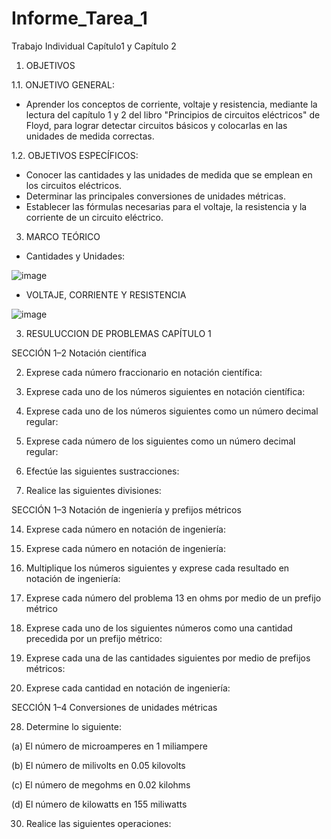 # Informe_Tarea_1
Trabajo Individual Capítulo1 y Capítulo 2

1. OBJETIVOS 

1.1. ONJETIVO GENERAL:

- Aprender los conceptos de corriente, voltaje y resistencia, mediante la lectura del capítulo 1 y 2 del libro "Principios de circuitos eléctricos" de Floyd, para lograr detectar circuitos básicos y colocarlas en las unidades de medida correctas.

1.2. OBJETIVOS ESPECÍFICOS: 

- Conocer las cantidades y las unidades de medida que se emplean en los circuitos eléctricos.
- Determinar las principales conversiones de unidades métricas.
- Establecer las fórmulas necesarias para el voltaje, la resistencia y la corriente de un circuito eléctrico.

3. MARCO TEÓRICO 

- Cantidades y Unidades:

![image](https://user-images.githubusercontent.com/105623628/168699276-8eadd515-c04d-424b-b798-62b2fd2e003d.png)

- VOLTAJE, CORRIENTE Y RESISTENCIA 

![image](https://user-images.githubusercontent.com/105623628/168699408-4df007e3-a3e2-4925-9c06-e97312dfbb11.png)

3. RESULUCCION DE PROBLEMAS CAPÍTULO 1

SECCIÓN 1–2  Notación científica

2. Exprese cada número fraccionario en notación científica:

4. Exprese cada uno de los números siguientes en notación científica:

6. Exprese cada uno de los números siguientes como un número decimal regular:

8. Exprese cada número de los siguientes como un número decimal regular:

10. Efectúe las siguientes sustracciones:

12. Realice las siguientes divisiones:

SECCIÓN 1–3 Notación de ingeniería y prefijos métricos

14. Exprese cada número en notación de ingeniería:

16. Exprese cada número en notación de ingeniería: 

18. Multiplique los números siguientes y exprese cada resultado en notación de ingeniería:

20. Exprese cada número del problema 13 en ohms por medio de un prefijo métrico

22. Exprese cada uno de los siguientes números como una cantidad precedida por un prefijo métrico:

24. Exprese cada una de las cantidades siguientes por medio de prefijos métricos:

26. Exprese cada cantidad en notación de ingeniería:

SECCIÓN 1–4 Conversiones de unidades métricas 

28. Determine lo siguiente:

(a) El número de microamperes en 1 miliampere

(b) El número de milivolts en 0.05 kilovolts

(c) El número de megohms en 0.02 kilohms

(d) El número de kilowatts en 155 miliwatts 

30. Realice las siguientes operaciones:











